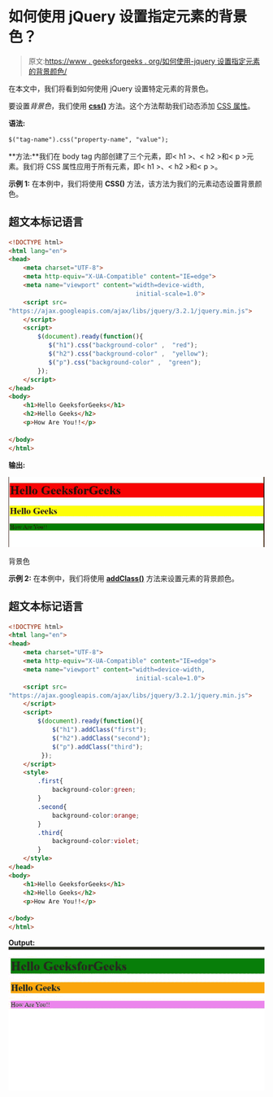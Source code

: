 # 如何使用 jQuery 设置指定元素的背景色？

> 原文:[https://www . geeksforgeeks . org/如何使用-jquery 设置指定元素的背景颜色/](https://www.geeksforgeeks.org/how-to-set-the-background-color-of-the-specified-elements-using-jquery/)

在本文中，我们将看到如何使用 jQuery 设置特定元素的背景色。

要设置*背景色*，我们使用 [**css()**](https://www.geeksforgeeks.org/jquery-css-method/) 方法。这个方法帮助我们动态添加 [CSS 属性](https://www.geeksforgeeks.org/how-to-add-css-properties-to-an-element-dynamically-using-jquery/)。

**语法:**

```html
$("tag-name").css("property-name", "value");
```

**方法:**我们在 body tag 内部创建了三个元素，即< h1 >、< h2 >和< p >元素。我们将 CSS 属性应用于所有元素，即< h1 >、< h2 >和< p >。

**示例 1:** 在本例中，我们将使用 **CSS()** 方法，该方法为我们的元素动态设置背景颜色。

## 超文本标记语言

```html
<!DOCTYPE html>
<html lang="en">
<head>
    <meta charset="UTF-8">
    <meta http-equiv="X-UA-Compatible" content="IE=edge">
    <meta name="viewport" content="width=device-width, 
                                   initial-scale=1.0">
    <script src=
"https://ajax.googleapis.com/ajax/libs/jquery/3.2.1/jquery.min.js">
    </script>
    <script>
        $(document).ready(function(){
           $("h1").css("background-color" ,  "red");
           $("h2").css("background-color" ,  "yellow");
           $("p").css("background-color" ,  "green");
        });
    </script>
</head>
<body>
    <h1>Hello GeeksforGeeks</h1>
    <h2>Hello Geeks</h2>
    <p>How Are You!!</p>

</body>
</html>
```

**输出:**

![](img/f20bfddf78eee336f11d9f05bbf0c904.png)

背景色

**示例 2:** 在本例中，我们将使用 [**addClass()**](https://www.geeksforgeeks.org/jquery-addclass-with-examples/) 方法来设置元素的背景颜色。

## 超文本标记语言

```html
<!DOCTYPE html>
<html lang="en">
<head>
    <meta charset="UTF-8">
    <meta http-equiv="X-UA-Compatible" content="IE=edge">
    <meta name="viewport" content="width=device-width, 
                                   initial-scale=1.0">
    <script src=
"https://ajax.googleapis.com/ajax/libs/jquery/3.2.1/jquery.min.js"> 
    </script>
    <script>
        $(document).ready(function(){
            $("h1").addClass("first");
            $("h2").addClass("second");
            $("p").addClass("third");
         });
    </script>
    <style>
        .first{
            background-color:green;
        }
        .second{
            background-color:orange;
        }
        .third{
            background-color:violet;
        }
    </style>
</head>
<body>
    <h1>Hello GeeksforGeeks</h1>
    <h2>Hello Geeks</h2>
    <p>How Are You!!</p>

</body>
</html>
```

**Output:**
![](img/9cd4ab3b57d3f618848c3f5cce78c376.png)